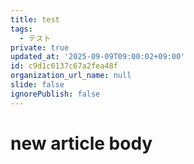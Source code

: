 ```yaml
---
title: test
tags:
  - テスト
private: true
updated_at: '2025-09-09T09:00:02+09:00'
id: c9d1c6137c67a2fea48f
organization_url_name: null
slide: false
ignorePublish: false
---
```

# new article body
